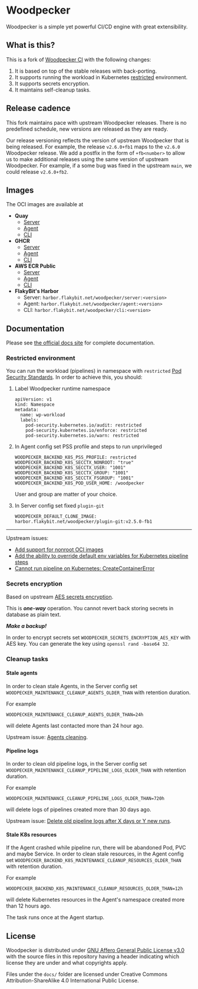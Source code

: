 # Woodpecker

Woodpecker is a simple yet powerful CI/CD engine with great extensibility.

## What is this?

This is a fork of [Woodpecker CI](https://github.com/woodpecker-ci/woodpecker) with the following changes:

1. It is based on top of the stable releases with back-porting.
2. It supports running the workload in Kubernetes [restricted](https://kubernetes.io/docs/concepts/security/pod-security-standards) environment.
3. It supports secrets encryption.
4. It maintains self-cleanup tasks.

## Release cadence

This fork maintains pace with upstream Woodpecker releases.
There is no predefined schedule, new versions are released as they are ready.

Our release versioning reflects the version of upstream Woodpecker that is being released. 
For example, the release `v2.6.0+fb1` maps to the `v2.6.0` Woodpecker release. 
We add a postfix in the form of `+fb<number>` to allow us to make additional releases using the same version of upstream Woodpecker. 
For example, if a some bug was fixed in the upstream `main`, we could release `v2.6.0+fb2`.

## Images

The OCI images are available at
* **Quay**
  * [Server](https://quay.io/repository/flakybitnet/woodpecker-server)
  * [Agent](https://quay.io/repository/flakybitnet/woodpecker-agent)
  * [CLI](https://quay.io/repository/flakybitnet/woodpecker-cli)
* **GHCR**
  * [Server](https://github.com/flakybitnet/woodpecker/pkgs/container/woodpecker-server)
  * [Agent](https://github.com/flakybitnet/woodpecker/pkgs/container/woodpecker-agent)
  * [CLI](https://github.com/flakybitnet/woodpecker/pkgs/container/woodpecker-cli)
* **AWS ECR Public**
  * [Server](https://gallery.ecr.aws/flakybitnet/woodpecker/server)
  * [Agent](https://gallery.ecr.aws/flakybitnet/woodpecker/agent)
  * [CLI](https://gallery.ecr.aws/flakybitnet/woodpecker/cli)
* **FlakyBit's Harbor**
  * Server: `harbor.flakybit.net/woodpecker/server:<version>`
  * Agent: `harbor.flakybit.net/woodpecker/agent:<version>`
  * CLI: `harbor.flakybit.net/woodpecker/cli:<version>`

## Documentation

Please see [the official docs site](https://woodpecker-ci.org/docs/intro) for complete documentation.

### Restricted environment

You can run the workload (pipelines) in namespace with `restricted` [Pod Security Standards](https://kubernetes.io/docs/concepts/security/pod-security-standards/).
In order to achieve this, you should:

1. Label Woodpecker runtime namespace

   ```
   apiVersion: v1
   kind: Namespace
   metadata:
     name: wp-workload
     labels:
       pod-security.kubernetes.io/audit: restricted
       pod-security.kubernetes.io/enforce: restricted
       pod-security.kubernetes.io/warn: restricted
   ```

2. In Agent config set PSS profile and steps to run unprivileged

   ```
   WOODPECKER_BACKEND_K8S_PSS_PROFILE: restricted
   WOODPECKER_BACKEND_K8S_SECCTX_NONROOT: "true"
   WOODPECKER_BACKEND_K8S_SECCTX_USER: "1001"
   WOODPECKER_BACKEND_K8S_SECCTX_GROUP: "1001"
   WOODPECKER_BACKEND_K8S_SECCTX_FSGROUP: "1001"
   WOODPECKER_BACKEND_K8S_POD_USER_HOME: /woodpecker
   ```
   
   User and group are matter of your choice.

3. In Server config set fixed `plugin-git`

   ```
   WOODPECKER_DEFAULT_CLONE_IMAGE: harbor.flakybit.net/woodpecker/plugin-git:v2.5.0-fb1
   ```

---

Upstream issues:
 * [Add support for nonroot OCI images](https://github.com/woodpecker-ci/woodpecker/issues/1077)
 * [Add the ability to override default env variables for Kubernetes pipeline steps](https://github.com/woodpecker-ci/woodpecker/issues/3164)
 * [Cannot run pipeline on Kubernetes: CreateContainerError](https://github.com/woodpecker-ci/woodpecker/issues/2510)

### Secrets encryption

Based on upstream [AES secrets encryption](https://github.com/woodpecker-ci/woodpecker/pull/2300).

This is **_one-way_** operation. You cannot revert back storing secrets in database as plain text.

**_Make a backup!_**

In order to encrypt secrets set `WOODPECKER_SECRETS_ENCRYPTION_AES_KEY` with AES key.
You can generate the key using `openssl rand -base64 32`.

### Cleanup tasks

#### Stale agents

In order to clean stale Agents, in the Server config set `WOODPECKER_MAINTENANCE_CLEANUP_AGENTS_OLDER_THAN` with retention duration.

For example
```
WOODPECKER_MAINTENANCE_CLEANUP_AGENTS_OLDER_THAN=24h
```
will delete Agents last contacted more than 24 hour ago.

Upstream issue: [Agents cleaning](https://github.com/woodpecker-ci/woodpecker/issues/3023).

#### Pipeline logs

In order to clean old pipeline logs, in the Server config set `WOODPECKER_MAINTENANCE_CLEANUP_PIPELINE_LOGS_OLDER_THAN` with retention duration.

For example
```
WOODPECKER_MAINTENANCE_CLEANUP_PIPELINE_LOGS_OLDER_THAN=720h
```
will delete logs of pipelines created more than 30 days ago.

Upstream issue: [Delete old pipeline logs after X days or Y new runs](https://github.com/woodpecker-ci/woodpecker/issues/1068).

#### Stale K8s resources

If the Agent crashed while pipeline run, there will be abandoned Pod, PVC and maybe Service.
In order to clean stale resources, in the Agent config set `WOODPECKER_BACKEND_K8S_MAINTENANCE_CLEANUP_RESOURCES_OLDER_THAN` with retention duration.

For example
```
WOODPECKER_BACKEND_K8S_MAINTENANCE_CLEANUP_RESOURCES_OLDER_THAN=12h
```
will delete Kubernetes resources in the Agent's namespace created more than 12 hours ago.

The task runs once at the Agent startup.

## License

Woodpecker is distributed under [GNU Affero General Public License v3.0](LICENSE)
with the source files in this repository having a header indicating which license they are under and what copyrights apply.

Files under the `docs/` folder are licensed under Creative Commons Attribution-ShareAlike 4.0 International Public License.
